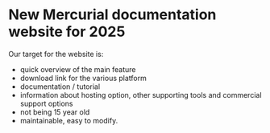 # New Mercurial documentation website for 2025

Our target for the website is:

- quick overview of the main feature
- download link for the various platform
- documentation / tutorial
- information about hosting option, other supporting tools and commercial support options
- not being 15 year old
- maintainable, easy to modify.
